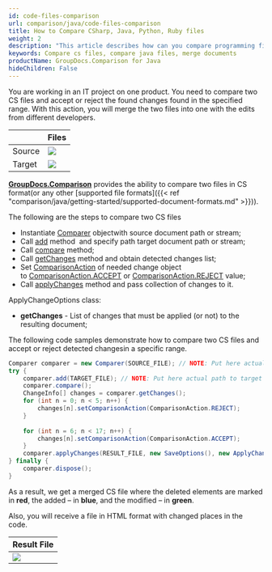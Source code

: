 ```yaml
---
id: code-files-comparison
url: comparison/java/code-files-comparison
title: How to Compare CSharp, Java, Python, Ruby files
weight: 2
description: "This article describes how can you compare programming files and merge them into one file with applied or canceled changes. GroupDocs.Comparison for Java provides the ability to find differences in such files as: CS, Java, Python, C ++, Ruby and others"
keywords: Compare cs files, compare java files, merge documents
productName: GroupDocs.Comparison for Java
hideChildren: False
---
```

You are working in an IT project on one product. You need to compare two CS files and accept or reject the found changes found in the specified range. With this action, you will merge the two files into one with the edits from different developers.  

|  | Files |
| --- | --- |
| Source | ![](comparison/java/images/code-files-comparison.png) |
| Target | ![](comparison/java/images/code-files-comparison_1.png)|

[**GroupDocs.Comparison**](https://products.groupdocs.com/comparison/java) provides the ability to compare two files in CS format(or any other [supported file formats]({{< ref "comparison/java/getting-started/supported-document-formats.md" >}})).

The following are the steps to compare two CS files

*   Instantiate [Comparer](https://apireference.groupdocs.com/comparison/java/com.groupdocs.comparison/Comparer) objectwith source document path or stream;
*   Call [add](https://apireference.groupdocs.com/comparison/java/com.groupdocs.comparison/Comparer#add(java.lang.String)) method  and specify path target document path or stream;
*   Call [compare](https://apireference.groupdocs.com/comparison/java/com.groupdocs.comparison/Comparer#compare()) method;
*   Call [getChanges](https://apireference.groupdocs.com/comparison/java/com.groupdocs.comparison/Comparer#getChanges()) method and obtain detected changes list;
*   Set [ComparisonAction](https://apireference.groupdocs.com/comparison/java/com.groupdocs.comparison.result/ComparisonAction) of needed change object to [ComparisonAction.ACCEPT](https://apireference.groupdocs.com/comparison/java/com.groupdocs.comparison.result/ComparisonAction#ACCEPT) or [ComparisonAction.REJECT](https://apireference.groupdocs.com/comparison/java/com.groupdocs.comparison.result/ComparisonAction#REJECT) value;
*   Call [applyChanges](https://apireference.groupdocs.com/comparison/java/com.groupdocs.comparison/Comparer#applyChanges(java.lang.String,%20com.groupdocs.comparison.options.save.SaveOptions,%20com.groupdocs.comparison.options.ApplyChangeOptions)) method and pass collection of changes to it.

ApplyChangeOptions class:

*   **getChanges** - List of changes that must be applied (or not) to the resulting document;  
      
    
The following code samples demonstrate how to compare two CS files and accept or reject detected changesin a specific range.

```java
Comparer comparer = new Comparer(SOURCE_FILE); // NOTE: Put here actual path to source document
try {
    comparer.add(TARGET_FILE); // NOTE: Put here actual path to target document
    comparer.compare();
    ChangeInfo[] changes = comparer.getChanges();
    for (int n = 0; n < 5; n++) {
        changes[n].setComparisonAction(ComparisonAction.REJECT);
    }
 
    for (int n = 6; n < 17; n++) {
        changes[n].setComparisonAction(ComparisonAction.ACCEPT);
    }
    comparer.applyChanges(RESULT_FILE, new SaveOptions(), new ApplyChangeOptions(changes));
} finally {
    comparer.dispose();
}
```

As a result, we get a merged CS file where the deleted elements are marked in **red**, the added – in **blue**, and the modified – in **green**.

Also, you will receive a file in HTML format with changed places in the code.

| Result File |
| --- |
| ![](comparison/java/images/code-files-comparison_2.png)| 
